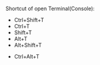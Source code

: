 Shortcut of open Terminal(Console):

* Ctrl+Shift+T
* Ctrl+T
* Shift+T
* Alt+T
* Alt+Shift+T
+ Ctrl+Alt+T
